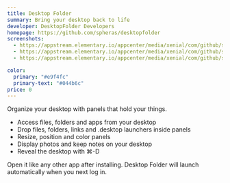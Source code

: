 ```yaml
---
title: Desktop Folder
summary: Bring your desktop back to life
developer: DesktopFolder Developers
homepage: https://github.com/spheras/desktopfolder
screenshots:
  - https://appstream.elementary.io/appcenter/media/xenial/com/github/spheras.desktopfolder.desktop/CE8234DDAC407F4CC6E0F3F60FC9FC96/screenshots/image-1_orig.png
  - https://appstream.elementary.io/appcenter/media/xenial/com/github/spheras.desktopfolder.desktop/CE8234DDAC407F4CC6E0F3F60FC9FC96/screenshots/image-2_orig.png
  - https://appstream.elementary.io/appcenter/media/xenial/com/github/spheras.desktopfolder.desktop/CE8234DDAC407F4CC6E0F3F60FC9FC96/screenshots/image-3_orig.png

color:
  primary: "#e9f4fc"
  primary-text: "#044b6c"
price: 0
---
```


<p>Organize your desktop with panels that hold your things.</p>
<ul>
  <li>Access files, folders and apps from your desktop</li>
  <li>Drop files, folders, links and .desktop launchers inside panels</li>
  <li>Resize, position and color panels</li>
  <li>Display photos and keep notes on your desktop</li>
  <li>Reveal the desktop with ⌘-D</li>
</ul>
<p>Open it like any other app after installing. Desktop Folder will launch automatically when you next log in.</p>